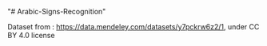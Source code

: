 "# Arabic-Signs-Recognition" 

Dataset from : https://data.mendeley.com/datasets/y7pckrw6z2/1, under CC BY 4.0 license

